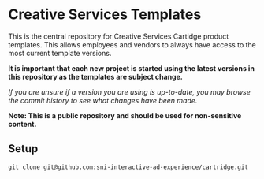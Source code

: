# Creative Services Templates
This is the central repository for Creative Services Cartidge product templates. This allows employees and vendors to always have access to the most current template versions.

**It is important that each new project is started using the latest versions in this repository as the templates are subject change.**

*If you are unsure if a version you are using is up-to-date, you may browse the commit history to see what changes have been made.*

**Note: This is a public repository and should be used for non-sensitive content.**

## Setup
```
git clone git@github.com:sni-interactive-ad-experience/cartridge.git
```